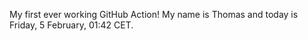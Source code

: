 My first ever working GitHub Action!
My name is Thomas and today is Friday, 5 February, 01:42 CET. 
